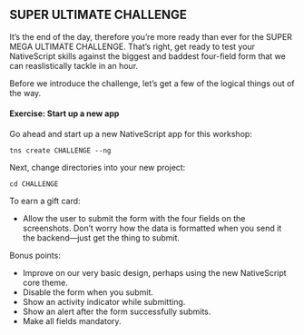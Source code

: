 ## SUPER ULTIMATE CHALLENGE

It’s the end of the day, therefore you’re more ready than ever for the SUPER MEGA ULTIMATE CHALLENGE. That’s right, get ready to test your NativeScript skills against the biggest and baddest four-field form that we can reaslistically tackle in an hour.

Before we introduce the challenge, let’s get a few of the logical things out of the way.

<h4 class="exercise-start">
    <b>Exercise</b>: Start up a new app
</h4>

Go ahead and start up a new NativeScript app for this workshop:

```
tns create CHALLENGE --ng
```

Next, change directories into your new project:

```
cd CHALLENGE
```

<div class="exercise-end"></div>

To earn a gift card:
  - Allow the user to submit the form with the four fields on the screenshots. Don’t worry how the data is formatted when you send it the backend—just get the thing to submit.

Bonus points:
  - Improve on our very basic design, perhaps using the new NativeScript core theme.
  - Disable the form when you submit.
  - Show an activity indicator while submitting.
  - Show an alert after the form successfully submits.
  - Make all fields mandatory.